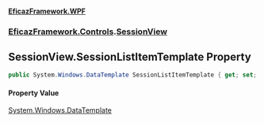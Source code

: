 #### [EficazFramework.WPF](EficazFrameworkWPF.md 'EficazFramework WPF')
### [EficazFramework.Controls](EficazFrameworkWPF.md#EficazFramework.Controls 'EficazFramework.Controls').[SessionView](EficazFramework.Controls/SessionView.md 'EficazFramework.Controls.SessionView')

## SessionView.SessionListItemTemplate Property

```csharp
public System.Windows.DataTemplate SessionListItemTemplate { get; set; }
```

#### Property Value
[System.Windows.DataTemplate](https://docs.microsoft.com/en-us/dotnet/api/System.Windows.DataTemplate 'System.Windows.DataTemplate')